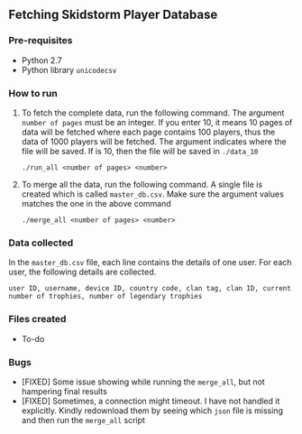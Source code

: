 ## Fetching Skidstorm Player Database

### Pre-requisites

* Python 2.7
* Python library `unicodecsv`

### How to run

1. To fetch the complete data, run the following command. The argument `number of pages` must be an integer. If you enter 10, it means 10 pages of data will be fetched where each page contains 100 players, thus the data of 1000 players will be fetched. The argument <number> indicates where the file will be saved. If <number> is 10, then the file will be saved in `./data_10`

	```
	./run_all <number of pages> <number>
	```

2. To merge all the data, run the following command. A single file is created which is called `master_db.csv`. Make sure the argument values matches the one in the above command

	```
	./merge_all <number of pages> <number>
	```

### Data collected

In the `master_db.csv` file, each line contains the details of one user. For each user, the following details are collected.

`user ID, username, device ID, country code, clan tag, clan ID, current number of trophies, number of legendary trophies`

### Files created

* To-do

### Bugs

* [FIXED] Some issue showing while running the `merge_all`, but not hampering final results
* [FIXED] Sometimes, a connection might timeout. I have not handled it explicitly. Kindly redownload them by seeing which `json` file is missing and then run the `merge_all` script
